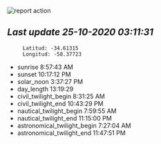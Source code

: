 ![report action](https://github.com/matiasz8/actions-for-reports/workflows/report%20action/badge.svg?branch=develop) 


## *****Last update 25-10-2020 03:11:31*****



		 Latitud: -34.61315
		 Longitud: -58.37723

 - sunrise 	 8:57:43 AM
 - sunset 	 10:17:12 PM
 - solar_noon 	 3:37:27 PM
 - day_length 	 13:19:29
 - civil_twilight_begin 	 8:31:25 AM
 - civil_twilight_end 	 10:43:29 PM
 - nautical_twilight_begin 	 7:59:55 AM
 - nautical_twilight_end 	 11:15:00 PM
 - astronomical_twilight_begin 	 7:27:04 AM
 - astronomical_twilight_end 	 11:47:51 PM
